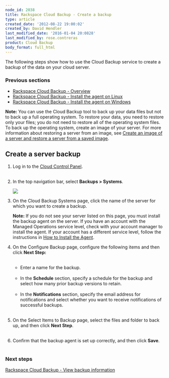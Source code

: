 ```yaml
---
node_id: 2038
title: Rackspace Cloud Backup - Create a backup
type: article
created_date: '2012-08-22 19:00:02'
created_by: David Hendler
last_modified_date: '2016-01-04 20:0828'
last_modified_by: rose.contreras
product: Cloud Backup
body_format: full_html
---
```


The following steps show how to use the Cloud Backup service to create a
backup of the data on your cloud server.

### Previous sections

-   [Rackspace Cloud Backup -
    Overview](http://www.rackspace.com/knowledge_center/article/rackspace-cloud-backup-overview)
-   [Rackspace Cloud Backup - Install the agent on
    Linux](http://www.rackspace.com/knowledge_center/article/rackspace-cloud-backup-install-the-agent-on-linux)
-   [Rackspace Cloud Backup - Install the agent on
    Windows](https://www.rackspace.com/knowledge_center/article/rackspace-cloud-backup-install-the-agent-on-windows)

**Note:** You can use the Cloud Backup tool to back up your data files
but not to back up a full operating system. To restore your data, you
need to restore only your files; you do not need to restore all of the
operating system files. To back up the operating system, create an image
of your server. For more information about restoring a server from an
image, see [Create an image of a server and restore a server from a
saved
image](http://www.rackspace.com/knowledge_center/article/create-an-image-of-a-server-and-restore-a-server-from-a-saved-image).

Create a server backup
----------------------

1.  Log in to the [Cloud Control
    Panel](https://mycloud.rackspace.com/).<br>
    <br>
2.  In the top navigation bar, select **Backups \> Systems**.<br>

    ![](/knowledge_center/sites/default/files/field/image/2038-1_0.png)

3.  On the Cloud Backup Systems page, click the name of the server for
    which you want to create a backup.

    **Note:** If you do not see your server listed on this page, you
    must install the backup agent on the server. If you have an account
    with the Managed Operations service level, check with your account
    manager to install the agent. If your account has a different
    service level, follow the instructions in [How to Install the
    Agent](https://admin.rackspace.com/knowledge_center/article/rackspace-cloud-backup-install-the-agent).

4.  On the Configure Backup page, configure the following items and then
    click **Next Step:**<br>
    <br>
    -   Enter a name for the backup.<br>
        <br>
    -   In the **Schedule** section, specify a schedule for the backup
        and select how many prior backup versions to retain.<br>
        <br>
    -   In the **Notifications** section, specify the email address for
        notifications and select whether you want to receive
        notifications of successful backups.<br>
        <br>

5.  On the Select Items to Backup page, select the files and folder to
    back up, and then click **Next Step**.<br>
    <br>
6.  Confirm that the backup agent is set up correctly, and then click
    **Save**.<br>
    <br>

### Next steps

[Rackspace Cloud Backup - View backup
information](http://www.rackspace.com/knowledge_center/article/rackspace-cloud-backup-view-backup-information)

